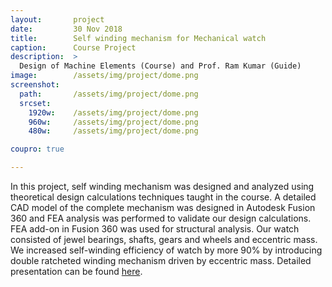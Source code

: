 ```yaml
---
layout:       project
date:         30 Nov 2018
title:        Self winding mechanism for Mechanical watch
caption:      Course Project
description:  >
  Design of Machine Elements (Course) and Prof. Ram Kumar (Guide)
image:        /assets/img/project/dome.png
screenshot:
  path:       /assets/img/project/dome.png
  srcset:
    1920w:    /assets/img/project/dome.png
    960w:     /assets/img/project/dome.png
    480w:     /assets/img/project/dome.png

coupro: true

---
```


In this project, self winding mechanism was designed and analyzed using theoretical design calculations techniques taught in the course. A detailed CAD model of the complete mechanism was designed in Autodesk Fusion 360 and FEA analysis was performed to validate our design calculations. FEA add-on in Fusion 360 was used for structural analysis. Our watch consisted of jewel bearings, shafts, gears and wheels and eccentric mass. We increased self-winding efficiency of watch by more 90% by introducing double ratcheted winding mechanism driven by eccentric mass. Detailed presentation can be found [here](/assets/dome_ppt.pdf).
